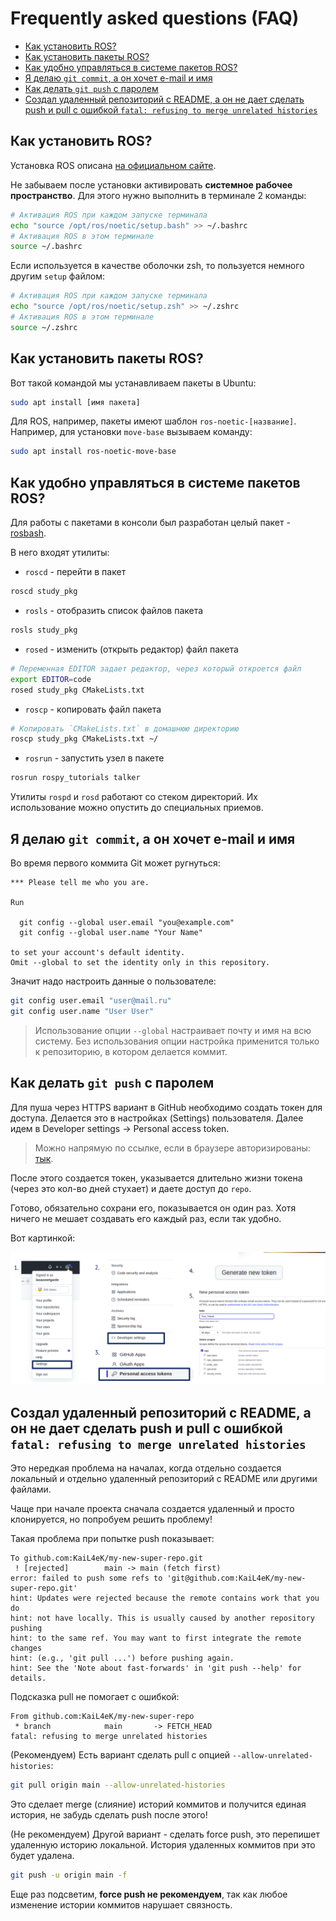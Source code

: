 # Frequently asked questions (FAQ)

- [Как установить ROS?](#как-установить-ros)
- [Как установить пакеты ROS?](#как-установить-пакеты-ros)
- [Как удобно управляться в системе пакетов ROS?](#как-удобно-управляться-в-системе-пакетов-ros)
- [Я делаю `git commit`, а он хочет e-mail и имя](#я-делаю-git-commit-а-он-хочет-e-mail-и-имя)
- [Как делать `git push` с паролем](#как-делать-git-push-с-паролем)
- [Создал удаленный репозиторий с README, а он не дает сделать push и pull с ошибкой `fatal: refusing to merge unrelated histories`](#создал-удаленный-репозиторий-с-readme-а-он-не-дает-сделать-push-и-pull-с-ошибкой-fatal-refusing-to-merge-unrelated-histories)

## Как установить ROS?

Установка ROS описана [на официальном сайте](http://wiki.ros.org/noetic/Installation/Ubuntu).

Не забываем после установки активировать **системное рабочее пространство**. Для этого нужно выполнить в терминале 2 команды:

```bash
# Активация ROS при каждом запуске терминала
echo "source /opt/ros/noetic/setup.bash" >> ~/.bashrc
# Активация ROS в этом терминале
source ~/.bashrc
```

Если используется в качестве оболочки zsh, то пользуется немного другим `setup` файлом:

```bash
# Активация ROS при каждом запуске терминала
echo "source /opt/ros/noetic/setup.zsh" >> ~/.zshrc
# Активация ROS в этом терминале
source ~/.zshrc
```

## Как установить пакеты ROS?

Вот такой командой мы устанавливаем пакеты в Ubuntu:

```bash
sudo apt install [имя пакета]
```

Для ROS, например, пакеты имеют шаблон `ros-noetic-[название]`. Например, для установки `move-base` вызываем команду: 

```bash
sudo apt install ros-noetic-move-base
```

## Как удобно управляться в системе пакетов ROS?

Для работы с пакетами в консоли был разработан целый пакет - [rosbash](http://wiki.ros.org/rosbash). 

В него входят утилиты:

- `roscd` - перейти в пакет

```bash
roscd study_pkg
```

- `rosls` - отобразить список файлов пакета

```bash
rosls study_pkg
```

- `rosed` - изменить (открыть редактор) файл пакета

```bash
# Переменная EDITOR задает редактор, через который откроется файл
export EDITOR=code
rosed study_pkg CMakeLists.txt
```

- `roscp` - копировать файл пакета

```bash
# Копировать `CMakeLists.txt` в домашнюю директорию
roscp study_pkg CMakeLists.txt ~/
```

- `rosrun` - запустить узел в пакете

```bash
rosrun rospy_tutorials talker
```

Утилиты `rospd` и `rosd` работают со стеком директорий. Их использование можно опустить до специальных приемов.

## Я делаю `git commit`, а он хочет e-mail и имя

Во время первого коммита Git может ругнуться:

```console
*** Please tell me who you are.

Run

  git config --global user.email "you@example.com"
  git config --global user.name "Your Name"

to set your account's default identity.
Omit --global to set the identity only in this repository.
```

Значит надо настроить данные о пользователе:

```bash
git config user.email "user@mail.ru"
git config user.name "User User"
```

> Использование опции `--global` настраивает почту и имя на всю систему. Без использования опции настройка применится только к репозиторию, в котором делается коммит.

## Как делать `git push` с паролем

Для пуша через HTTPS вариант в GitHub необходимо создать токен для доступа. Делается это в настройках (Settings) пользователя. Далее идем в Developer settings -> Personal access token.

> Можно напрямую по ссылке, если в браузере авторизированы: [тык](https://github.com/settings/tokens).

После этого создается токен, указывается длительно жизни токена (через это кол-во дней стухает) и даете доступ до `repo`.

Готово, обязательно сохрани его, показывается он один раз. Хотя ничего не мешает создавать его каждый раз, если так удобно.

Вот картинкой:

<p align="center">
<img src=assets/faq_token_creation.png />
</p>

## Создал удаленный репозиторий с README, а он не дает сделать push и pull с ошибкой `fatal: refusing to merge unrelated histories`

Это нередкая проблема на началах, когда отдельно создается локальный и отдельно удаленный репозиторий с README или другими файлами.

Чаще при начале проекта сначала создается удаленный и просто клонируется, но попробуем решить проблему!

Такая проблема при попытке push показывает:

```console
To github.com:KaiL4eK/my-new-super-repo.git
 ! [rejected]        main -> main (fetch first)
error: failed to push some refs to 'git@github.com:KaiL4eK/my-new-super-repo.git'
hint: Updates were rejected because the remote contains work that you do
hint: not have locally. This is usually caused by another repository pushing
hint: to the same ref. You may want to first integrate the remote changes
hint: (e.g., 'git pull ...') before pushing again.
hint: See the 'Note about fast-forwards' in 'git push --help' for details.
```

Подсказка pull не помогает с ошибкой:

```console
From github.com:KaiL4eK/my-new-super-repo
 * branch            main       -> FETCH_HEAD
fatal: refusing to merge unrelated histories
```

(Рекомендуем) Есть вариант сделать pull с опцией `--allow-unrelated-histories`:

```bash
git pull origin main --allow-unrelated-histories
```

Это сделает merge (слияние) историй коммитов и получится единая история, не забудь сделать push после этого!

(Не рекомендуем) Другой вариант - сделать force push, это перепишет удаленную историю локальной. История удаленных коммитов при это будет удалена.

```bash
git push -u origin main -f
```

Еще раз подсветим, **force push не рекомендуем**, так как любое изменение истории коммитов нарушает связность.

<!-- 
## Устанавливаем пакет для "Hello ROS"

Следующим шагом скачаем и установим все нужные нам для работы пакеты ROS. Для установки чего-то на Ubuntu используется команда:
```bash
sudo apt-get install [имя пакета]
```
- Пакет для работы с TurtleBot3
    ```bash
    sudo apt-get install ros-noetic-turtlebot3-msgs ros-noetic-turtlebot3-gazebo
    ```
- Пакет стека навигации
    ```bash
    sudo apt-get install ros-noetic-navigation
    ```
- Пакет move_base
    ```bash
    sudo apt-get install ros-noetic-move-base
    ```
- Прочие пакеты для навигации и планирования
    ```bash
    sudo apt-get install ros-noetic-teb-local-planner ros-noetic-gmapping ros-noetic-hector-mapping
    ```
- Пакет turtlesim (это будет наш hello world) 
    ```bash
    sudo apt-get install ros-noetic-turtlesim
    ``` -->

